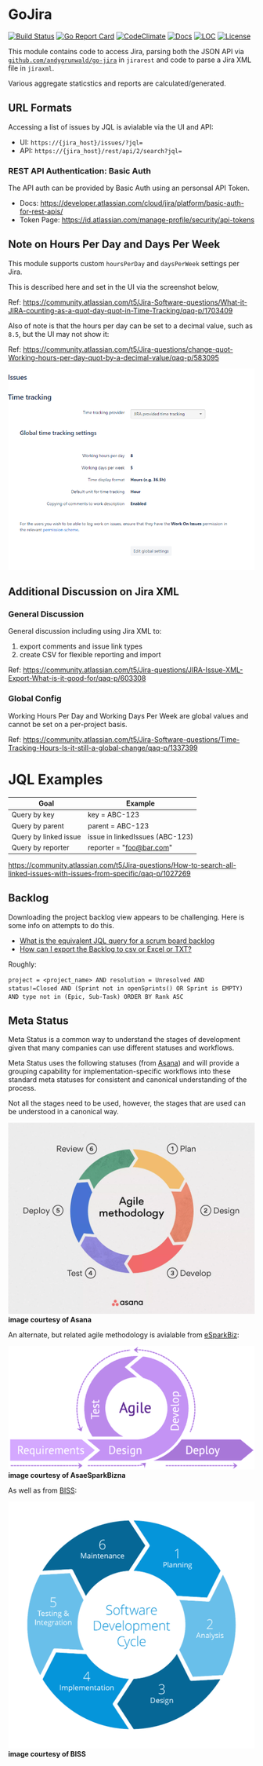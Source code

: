 # GoJira

[![Build Status][build-status-svg]][build-status-url]
[![Go Report Card][goreport-svg]][goreport-url]
[![CodeClimate][codeclimate-status-svg]][codeclimate-status-url]
[![Docs][docs-godoc-svg]][docs-godoc-url]
[![LOC][loc-svg]][loc-url]
[![License][license-svg]][license-url]

 [build-status-svg]: https://github.com/grokify/gojira/workflows/build/badge.svg
 [build-status-url]: https://github.com/grokify/gojira/actions
 [goreport-svg]: https://goreportcard.com/badge/github.com/grokify/gojira
 [goreport-url]: https://goreportcard.com/report/github.com/grokify/gojira
 [codeclimate-status-svg]: https://codeclimate.com/github/grokify/gojira/badges/gpa.svg
 [codeclimate-status-url]: https://codeclimate.com/github/grokify/gojira
 [docs-godoc-svg]: https://pkg.go.dev/badge/github.com/grokify/gojira
 [docs-godoc-url]: https://pkg.go.dev/github.com/grokify/gojira
 [loc-svg]: https://tokei.rs/b1/github/grokify/gojira
 [loc-url]: https://github.com/grokify/gojira
 [license-svg]: https://img.shields.io/badge/license-MIT-blue.svg
 [license-url]: https://github.com/grokify/gojira/blob/master/LICENSE

This module contains code to access Jira, parsing both the JSON API via [`github.com/andygrunwald/go-jira`](https://github.com/andygrunwald/go-jira) in `jirarest` and code to parse a Jira XML file in `jiraxml`.

Various aggregate staticstics and reports are calculated/generated.

## URL Formats

Accessing a list of issues by JQL is avialable via the UI and API:

* UI: `https://{jira_host}/issues/?jql=`
* API: `https://{jira_host}/rest/api/2/search?jql=`

### REST API Authentication: Basic Auth

The API auth can be provided by Basic Auth using an personsal API Token.

* Docs: https://developer.atlassian.com/cloud/jira/platform/basic-auth-for-rest-apis/
* Token Page: https://id.atlassian.com/manage-profile/security/api-tokens

## Note on Hours Per Day and Days Per Week

This module supports custom `hoursPerDay` and `daysPerWeek` settings per Jira.

This is described here and set in the UI via the screenshot below,

Ref: https://community.atlassian.com/t5/Jira-Software-questions/What-it-JIRA-counting-as-a-quot-day-quot-in-Time-Tracking/qaq-p/1703409

Also of note is that the hours per day can be set to a decimal value, such as `8.5`, but the UI may not show it:

Ref: https://community.atlassian.com/t5/Jira-questions/change-quot-Working-hours-per-day-quot-by-a-decimal-value/qaq-p/583095

![](ss_jira_time-tracking.png)

## Additional Discussion on Jira XML

### General Discussion

General discussion including using Jira XML to:

1. export comments and issue link types
1. create CSV for flexible reporting and import

Ref: https://community.atlassian.com/t5/Jira-questions/JIRA-Issue-XML-Export-What-is-it-good-for/qaq-p/603308

### Global Config

Working Hours Per Day and Working Days Per Week are global values and cannot be set on a per-project basis.

Ref: https://community.atlassian.com/t5/Jira-Software-questions/Time-Tracking-Hours-Is-it-still-a-global-change/qaq-p/1337399

# JQL Examples

| Goal | Example |
|------|---------|
| Query by key | key = ABC-123 |
| Query by parent | parent = ABC-123 |
| Query by linked issue | issue in linkedIssues (ABC-123) |
| Query by reporter | reporter = "foo@bar.com" |

https://community.atlassian.com/t5/Jira-questions/How-to-search-all-linked-issues-with-issues-from-specific/qaq-p/1027269

## Backlog

Downloading the project backlog view appears to be challenging. Here is some info on attempts to do this.

* [What is the equivalent JQL query for a scrum board backlog](https://community.atlassian.com/t5/Jira-Software-questions/What-is-the-equivalent-JQL-query-for-a-scrum-board-backlog/qaq-p/868136)
* [How can I export the Backlog to csv or Excel or TXT?](https://community.atlassian.com/t5/Jira-Software-questions/How-can-I-export-the-Backlog-to-csv-or-Excel-or-TXT/qaq-p/1322548)

Roughly:

`project = <project_name> AND resolution = Unresolved AND status!=Closed AND (Sprint not in openSprints() OR Sprint is EMPTY) AND type not in (Epic, Sub-Task) ORDER BY Rank ASC`

## Meta Status

Meta Status is a common way to understand the stages of development given that many companies can use different statuses and workflows.

Meta Status uses the following statuses (from [Asana](https://asana.com/resources/agile-methodology)) and will provide a grouping capability for implementation-specific workflows into these standard meta statuses for consistent and canonical understanding of the process.

Not all the stages need to be used, however, the stages that are used can be understood in a canonical way.

![](agile-methodology_asana.png)
**image courtesy of Asana**

An alternate, but related agile methodology is avialable from [eSparkBiz](https://www.esparkinfo.com/blog/difference-between-product-backlog-grooming-and-sprint-planning.html):

![](agile-methodology_esparkbiz.png)
**image courtesy of AsaeSparkBizna**

As well as from [BISS](https://handbook.bosphorusiss.com/way-of-working/process-design/agile-software-development-lifecycle/):

![](agile-methodology_biss.png)
**image courtesy of BISS**